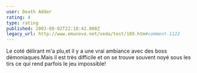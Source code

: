 ```yaml
---
user: Death Adder
rating: 4
type: rating
published: 2003-08-02T22:18:42.000Z
legacy_url: http://www.emunova.net/veda/test/189.htm#comment-1122
---
```

Le coté délirant m'a plu,et il y a une vrai ambiance avec des boss démoniaques.Mais il est très difficile et on se trouve souvent noyé sous les tirs ce qui rend parfois le jeu impossible!